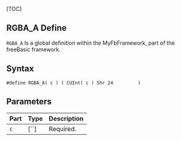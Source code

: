 [TOC]
## RGBA_A Define

`RGBA_A` Is a global definition within the MyFbFramework, part of the freeBasic framework.
## Syntax

```freeBasic
#define RGBA_A( c ) ( CUInt( c ) Shr 24         )
```

## Parameters

|Part|Type|Description|
| :------------ | :------------ | :------------ |
|`c`|[``]|Required.|

